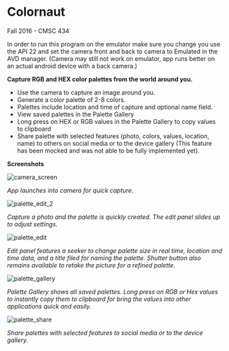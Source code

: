 # Colornaut

Fall 2016 - CMSC 434

In order to run this program on the emulator make sure you change you use the API 22 and set the camera front and back to camera to Emulated in the AVD manager. (Camera may still not work on emulator, app runs better on an actual android device with a back camera.)



**Capture RGB and HEX color palettes from the world around you.**



- Use the camera to capture an image around you.
- Generate a color palette of 2-8 colors.
- Palettes include location and time of capture and optional name field. 
- View saved palettes in the Palette Gallery
- Long press on HEX or RGB values in the Palette Gallery to copy values to clipboard
- Share palette with selected features (photo, colors, values, location, name) to others on social media or to the device gallery (This feature has been mocked and was not able to be fully implemented yet).



**Screenshots**

![camera_screen](screenshots/camera_screen.jpeg)



*App launches into camera for quick capture.*



![palette_edit_2](screenshots/palette_edit_2.jpeg)



*Capture a photo and the palette is quickly created. The edit panel slides up to adjust settings.*



![palette_edit](screenshots/palette_edit.jpeg)



*Edit panel features a seeker to change palette size in real time, location and time data, and a title filed for naming the palette. Shutter button also remains available to retake the picture for a refined palette.*



![palette_gallery](screenshots/palette_gallery.jpeg)



*Palette Gallery shows all saved palettes. Long press on RGB or Hex values to instantly copy them to clipboard for bring the values into other applications quick and easily.*



![palette_share](screenshots/palette_share.png)



*Share palettes with selected features to social media or to the device gallery.*
